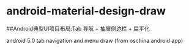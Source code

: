 # android-material-design-draw

##Android典型UI项目布局:Tab 导航  + 抽屉侧边栏 + 扁平化  

android 5.0 tab navigation and menu draw (from oschina android app) 
